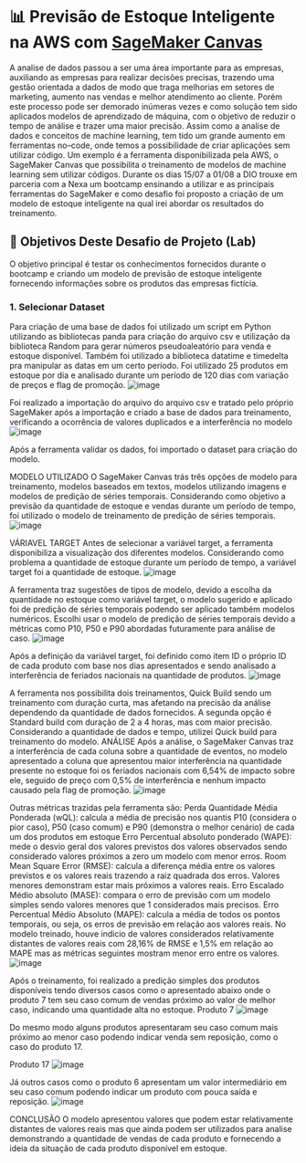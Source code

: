 # 📊 Previsão de Estoque Inteligente na AWS com [SageMaker Canvas](https://aws.amazon.com/pt/sagemaker/canvas/)

A analise de dados passou a ser uma área importante para as empresas, auxiliando as empresas para realizar decisões precisas, trazendo uma gestão orientada a dados de modo que traga melhorias em setores de marketing, aumento nas vendas e melhor atendimento ao cliente. Porém este processo pode ser demorado inúmeras vezes e como solução tem sido aplicados modelos de aprendizado de máquina, com o objetivo de reduzir o tempo de análise e trazer uma maior precisão.
Assim como a analise de dados e conceitos de machine learning, tem tido um grande aumento em ferramentas no–code, onde temos a possibilidade de criar aplicações sem utilizar código. Um exemplo é a ferramenta disponibilizada pela AWS, o SageMaker Canvas que possibilita o treinamento de modelos de machine learning sem utilizar códigos.
Durante os dias 15/07 a 01/08 a DIO trouxe em parceria com a Nexa um bootcamp ensinando a utilizar e as principais ferramentas do SageMaker e como desafio foi proposto a criação de um modelo de estoque inteligente na qual irei abordar os resultados do treinamento.


## 🎯 Objetivos Deste Desafio de Projeto (Lab)

O objetivo principal é testar os conhecimentos fornecidos durante o bootcamp e criando um modelo de previsão de estoque inteligente fornecendo informações sobre os produtos das empresas fictícia.


### 1. Selecionar Dataset

Para criação de uma base de dados foi utilizado um script em Python utilizando as bibliotecas panda para criação do arquivo csv e utilização da biblioteca Random para gerar números pseudoaleatório para venda e estoque disponível. Também foi utilizado a biblioteca datatime e timedelta pra manipular as datas em um certo período. Foi utilizado 25 produtos em estoque por dia e analisado durante um período de 120 dias com variação de preços e flag de promoção.
![image](https://github.com/user-attachments/assets/469b4c2c-aff7-4818-8270-9572ec03e383)


Foi realizado a importação do arquivo do arquivo csv e tratado pelo próprio SageMaker após a importação e criado a base de dados para treinamento, verificando a ocorrência de valores duplicados e a interferência no modelo 
![image](https://github.com/user-attachments/assets/52be607d-c029-4f27-a7ff-7f3e693a95f8)

Após a ferramenta validar os dados, foi importado o dataset para criação do modelo.

MODELO UTILIZADO
O SageMaker Canvas trás três opções de modelo para treinamento, modelos baseados em textos, modelos utilizando imagens e modelos de predição de séries temporais. Considerando como objetivo a previsão da quantidade de estoque e vendas durante um período de tempo, foi utilizado o modelo de treinamento de predição de séries temporais.
 ![image](https://github.com/user-attachments/assets/d9d7e485-b8d0-4a2d-be9d-b5c2d4dc9a53)

VÁRIAVEL TARGET 
Antes de selecionar a variável target, a ferramenta disponibiliza a visualização dos diferentes modelos. Considerando como problema a quantidade de estoque durante um período de tempo, a variável target foi a quantidade de estoque.
![image](https://github.com/user-attachments/assets/d5401853-7953-4450-ba0b-1de782d7d7a2)
 
A ferramenta traz sugestões de tipos de modelo, devido a escolha da quantidade no estoque como variável target, o modelo sugerido e aplicado foi de predição de séries temporais podendo ser aplicado também modelos numéricos. Escolhi usar o modelo de predição de séries temporais devido a métricas como P10, P50 e P90 abordadas futuramente para análise de caso.
![image](https://github.com/user-attachments/assets/c9a5afbf-5a47-4e72-9ad4-f58624462a44)
 
Após a definição da variável target, foi definido como item ID o próprio ID de cada produto com base nos dias apresentados e sendo analisado a interferência de feriados nacionais na quantidade de produtos.
![image](https://github.com/user-attachments/assets/cc63016d-625e-46b3-bca0-b1737e96b044)

 
A ferramenta nos possibilita dois treinamentos, Quick Build sendo um treinamento com duração curta, mas afetando na precisão da análise dependendo da quantidade de dados fornecidos. A segunda opção é Standard build com duração de 2 a 4 horas, mas com maior precisão. Considerando a quantidade de dados e tempo, utilizei Quick build para treinamento do modelo.
ANÁLISE
Após a análise, o SageMaker Canvas traz a interferência de cada coluna sobre a quantidade de eventos, no modelo apresentado a coluna que apresentou maior interferência na quantidade presente no estoque foi os feriados nacionais com 6,54% de impacto sobre ele, seguido de preço com 0,5% de interferência e nenhum impacto causado pela flag de promoção.
 ![image](https://github.com/user-attachments/assets/a96b607e-c3c6-4344-b6d6-398c893b334d)

Outras métricas trazidas pela ferramenta são:
Perda Quantidade Média Ponderada (wQL): calcula a média de precisão nos quantis P10 (considera o pior caso), P50 (caso comum) e P90 (demonstra o melhor cenário) de cada um dos produtos em estoque
Erro Percentual absoluto ponderado (WAPE): mede o desvio geral dos valores previstos dos valores observados sendo considerado valores próximos a zero um modelo com menor erros.
Room Mean Square Error (RMSE): calcula a diferença média entre os valores previstos e os valores reais trazendo a raiz quadrada dos erros. Valores menores demonstram estar mais próximos a valores reais.
Erro Escalado Médio absoluto (MASE): compara o erro de previsão com um modelo simples sendo valores menores que 1 considerados mais precisos.
Erro Percentual Médio Absoluto (MAPE): calcula a média de todos os pontos temporais, ou seja, os erros de previsão em relação aos valores reais.
No modelo treinado, houve indicio de valores considerados relativamente distantes de valores reais com 28,16% de RMSE e 1,5% em relação ao MAPE mas as métricas seguintes mostram menor erro entre os valores.
![image](https://github.com/user-attachments/assets/948bc60f-e2a8-4752-a8e5-2cf48b4dc977)
 
Após o treinamento, foi realizado a predição simples dos produtos disponíveis tendo diversos casos como o apresentado abaixo onde o produto 7 tem seu caso comum de vendas próximo ao valor de melhor caso, indicando uma quantidade alta no estoque.
Produto 7
 ![image](https://github.com/user-attachments/assets/35889353-3de3-4824-bf16-7cee1a01b160)

Do mesmo modo alguns produtos apresentaram seu caso comum mais próximo ao menor caso podendo indicar venda sem reposição, como o caso do produto 17.

Produto 17
 ![image](https://github.com/user-attachments/assets/07bd1aff-da68-4a19-a4d5-ab039c7a0d53)


Já outros casos como o produto 6 apresentam um valor intermediário em seu caso comum podendo indicar um produto com pouca saída e reposição.
 ![image](https://github.com/user-attachments/assets/534aecd2-24db-4d15-a55d-194c064150d9)

CONCLUSÃO
O modelo apresentou valores que podem estar relativamente distantes de valores reais mas que ainda podem ser utilizados para analise demonstrando a quantidade de vendas de cada produto e fornecendo a ideia da situação de cada produto disponível em estoque.






